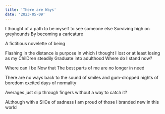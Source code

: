 ```yaml
---
title: 'There are Ways'
date: '2023-05-09'
---
```


I thought of a path
to be myself
to see someone else
Surviving high on greyhounds
By becoming a caricature

A fictitious novelette of being

Flashing in the distance is 
purpose 
In which I thought I lost
or at least losing 
as my ChilDren steadily
Graduate into adulthood
Where do I stand now?

Where can I be 
Now that 
The best parts of me
are no longer in need

There are no ways back 
to the sound of smiles and
gum-dropped nights of boredom
excited days of normality

Averages just slip through fingers
without a way to catch it?

ALthough with a SliCe of sadness 
I am proud of those I branded new in this world